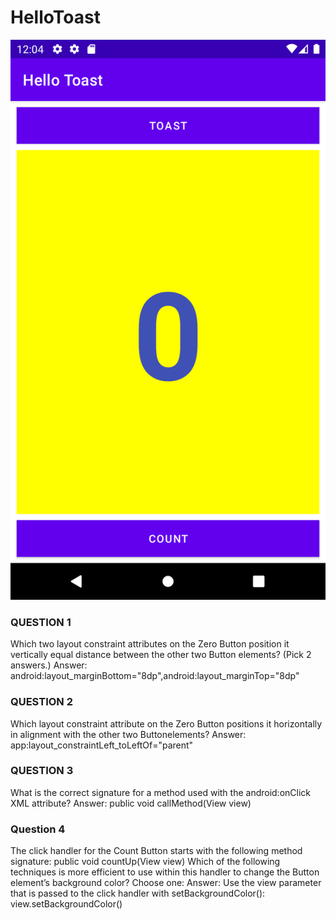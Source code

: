 # HelloToast
![](HelloToast.png )

### QUESTION 1
Which two layout constraint attributes on the Zero Button position it vertically equal distance between the other two Button elements? (Pick 2 answers.)
Answer: android:layout_marginBottom="8dp",android:layout_marginTop="8dp"
### QUESTION 2
Which layout constraint attribute on the Zero Button positions it horizontally in alignment with the other two Buttonelements?
Answer: app:layout_constraintLeft_toLeftOf="parent"
### QUESTION 3
What is the correct signature for a method used with the android:onClick XML attribute?
Answer: public void callMethod(View view)
### Question 4
The click handler for the Count Button starts with the following method signature:
public void countUp(View view)
Which of the following techniques is more efficient to use within this handler to change the Button element’s background color? Choose one:
Answer: Use the view parameter that is passed to the click handler with setBackgroundColor(): view.setBackgroundColor()
